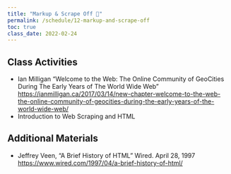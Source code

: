 ```yaml
---
title: "Markup & Scrape Off 💄"
permalink: /schedule/12-markup-and-scrape-off
toc: true
class_date: 2022-02-24
---
```


## Class Activities

- Ian Milligan “Welcome to the Web: The Online Community of GeoCities During The Early Years of The World Wide Web” <https://ianmilligan.ca/2017/03/14/new-chapter-welcome-to-the-web-the-online-community-of-geocities-during-the-early-years-of-the-world-wide-web/>
- Introduction to Web Scraping and HTML

## Additional Materials

- Jeffrey Veen, “A Brief History of HTML” Wired. April 28, 1997 <https://www.wired.com/1997/04/a-brief-history-of-html/>
